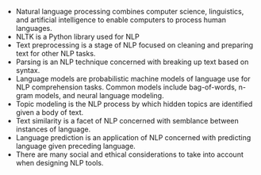 - Natural language processing combines computer science, linguistics, and artificial intelligence to enable computers to process human languages. 
- NLTK is a Python library used for NLP
- Text preprocessing is a stage of NLP focused on cleaning and preparing text for other NLP tasks.
- Parsing is an NLP technique concerned with breaking up text based on syntax.
- Language models are probabilistic machine models of language use for NLP comprehension tasks. Common models include bag-of-words, n-gram models, and neural language modeling.
- Topic modeling is the NLP process by which hidden topics are identified given a body of text.
- Text similarity is a facet of NLP concerned with semblance between instances of language.
- Language prediction is an application of NLP concerned with predicting language given preceding language.
- There are many social and ethical considerations to take into account when designing NLP tools.